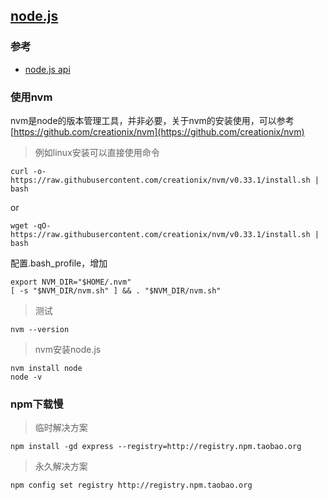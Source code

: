 ## [node.js][node] ##

### 参考 ###
- [node.js api](https://nodejs.org/api/)

### 使用nvm ###

nvm是node的版本管理工具，并非必要，关于nvm的安装使用，可以参考[https://github.com/creationix/nvm](https://github.com/creationix/nvm)

>例如linux安装可以直接使用命令

	curl -o- https://raw.githubusercontent.com/creationix/nvm/v0.33.1/install.sh | bash
	
or
	
	wget -qO- https://raw.githubusercontent.com/creationix/nvm/v0.33.1/install.sh | bash
	
配置.bash_profile，增加
	 
	export NVM_DIR="$HOME/.nvm"
	[ -s "$NVM_DIR/nvm.sh" ] && . "$NVM_DIR/nvm.sh"

> 测试

	nvm --version
	
> nvm安装node.js

	nvm install node
	node -v

### npm下载慢 ###
>临时解决方案

	npm install -gd express --registry=http://registry.npm.taobao.org
>永久解决方案

	npm config set registry http://registry.npm.taobao.org



[node]:https://nodejs.org/en/
